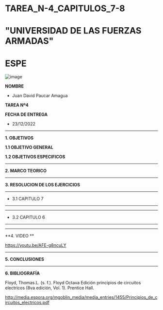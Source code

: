 # TAREA_N-4_CAPITULOS_7-8

# "UNIVERSIDAD DE LAS FUERZAS ARMADAS"
# ESPE

![image](https://user-images.githubusercontent.com/116772918/200762591-a164d8db-c02e-4269-8bb4-0bc4c810d79f.png)

**NOMBRE**
 
* Juan David Paucar Amagua

**TAREA Nº4**

**FECHA DE ENTREGA**
* 23/12/2022
--------------------------------------------------------------------------------------------------------------------------------------------------------------------------------------

**1. OBJETIVOS**

**1.1  OBJETIVO GENERAL**



**1.2  OBJETIVOS ESPECIFICOS**




--------------------------------------------------------------------------------------------------------------------------------------------------------------------------------------
**2. MARCO TEORICO**







--------------------------------------------------------------------------------------------------------------------------------------------------------------------------------------
**3. RESOLUCION DE LOS EJERCICIOS**

--------------------------------------------------------------------------------------------------------------------------------------------------------------------------------------

* 3.1 CAPITULO 7
--------------------------------------------------------------------------------------------------------------------------------------------------------------------------------------



--------------------------------------------------------------------------------------------------------------------------------------------------------------------------------------

* 3.2 CAPITULO 6

--------------------------------------------------------------------------------------------------------------------------------------------------------------------------------------




--------------------------------------------------------------------------------------------------------------------------------------------------------------------------------------
**4. VIDEO **

https://youtu.be/AFE-g8ncuLY


--------------------------------------------------------------------------------------------------------------------------------------------------------------------------------------

**5. CONCLUSIONES**


--------------------------------------------------------------------------------------------------------------------------------------------------------------------------------------



**6. BIBLIOGRAFÍA**

Floyd, Thomas.L. (s. f.). Floyd Octava Edición principios de circuitos electricos (8va edición, Vol. 1). Prentice Hall. 

http://media.espora.org/mgoblin_media/media_entries/1455/Principios_de_circuitos_electricos.pdf
